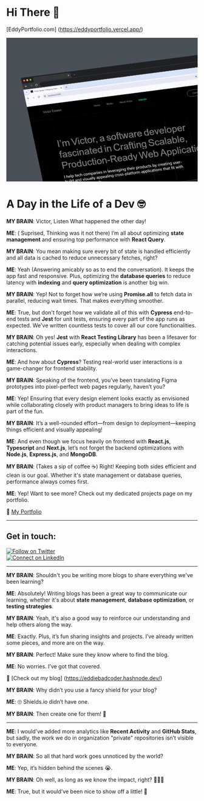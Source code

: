 # Hi There 👋

[EddyPortfolio.com] (https://eddyportfolio.vercel.app/)

![Project Screenshot](/image.jpeg)


# A Day in the Life of a Dev 🤓

**MY BRAIN**: Victor, Listen What happened the other day!

**ME**: ( Suprised, Thinking was it not there) I’m all about optimizing **state management** and ensuring top performance with **React Query**.

**MY BRAIN**: You mean making sure every bit of state is handled efficiently and all data is cached to reduce unnecessary fetches, right?

**ME**: Yeah (Answering amicably so as to end the conversation). It keeps the app fast and responsive. Plus, optimizing the **database queries** to reduce latency with **indexing** and **query optimization** is another big win.

**MY BRAIN**: Yep! Not to forget how we’re using **Promise.all** to fetch data in parallel, reducing wait times. That makes everything smoother.

**ME**: True, but don't forget how we validate all of this with **Cypress** end-to-end tests and **Jest** for unit tests, ensuring every part of the app runs as expected. We've written countless tests to cover all our core functionalities.

**MY BRAIN**: Oh yes! **Jest** with **React Testing Library** has been a lifesaver for catching potential issues early, especially when dealing with complex interactions.

**ME**: And how about **Cypress**? Testing real-world user interactions is a game-changer for frontend stability.

**MY BRAIN**: Speaking of the frontend, you’ve been translating Figma prototypes into pixel-perfect web pages regularly, haven’t you?

**ME**: Yep! Ensuring that every design element looks exactly as envisioned while collaborating closely with product managers to bring ideas to life is part of the fun.

**MY BRAIN**: It’s a well-rounded effort—from design to deployment—keeping things efficient and visually appealing!

**ME**: And even though we focus heavily on frontend with **React.js**, **Typescript** and **Next.js**, let’s not forget the backend optimizations with **Node.js**, **Express.js**, and **MongoDB**.

**MY BRAIN**: (Takes a sip of coffee ☕) Right! Keeping both sides efficient and clean is our goal. Whether it's state management or database queries, performance always comes first.

**ME**: Yep! Want to see more? Check out my dedicated projects page on my portfolio.

🔗 [My Portfolio](https://eddyportfolio.vercel.app/)

---

## Get in touch:

[![Follow on Twitter](https://img.shields.io/twitter/follow/yourTwitterHandle?style=social)](https://twitter.com/edidiesky)  
[![Connect on LinkedIn](https://img.shields.io/badge/Connect-LinkedIn-blue)](https://linkedin.com/in/victorezekielessien)


---

**MY BRAIN**: Shouldn't you be writing more blogs to share everything we've been learning?

**ME**: Absolutely! Writing blogs has been a great way to communicate our learning, whether it's about **state management**, **database optimization**, or **testing strategies**.

**MY BRAIN**: Yeah, it's also a good way to reinforce our understanding and help others along the way.

**ME**: Exactly. Plus, it’s fun sharing insights and projects. I’ve already written some pieces, and more are on the way.

**MY BRAIN**: Perfect! Make sure they know where to find the blog.

**ME**: No worries. I’ve got that covered.


🔗 [Check out my blog] (https://eddiebadcoder.hashnode.dev/) 

**MY BRAIN**: Why didn’t you use a fancy shield for your blog?

**ME**: 🙄 Shields.io didn’t have one.

**MY BRAIN**: Then create one for them! 😤

---
**ME**: I would've added more analytics like **Recent Activity** and **GitHub Stats**, but sadly, the work we do in organization "private" repositories isn’t visible to everyone.

**MY BRAIN**: So all that hard work goes unnoticed by the world?

**ME**: Yep, it’s hidden behind the scenes 😭.

**MY BRAIN**: Oh well, as long as we know the impact, right? 🤷🏽‍♂️

**ME**: True, but it would’ve been nice to show off a little! 😤

